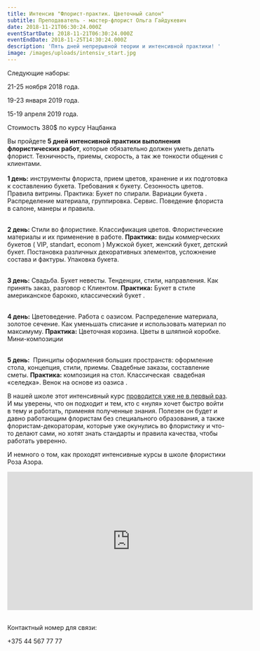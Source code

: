 ```yaml
---
title: Интенсив "Флорист-практик. Цветочный салон"
subtitle: Преподаватель - мастер-флорист Ольга Гайдукевич
date: 2018-11-21T06:30:24.000Z
eventStartDate: 2018-11-21T06:30:24.000Z
eventEndDate: 2018-11-25T14:30:24.000Z
description: 'Пять дней непрерывной теории и интенсивной практики! '
image: /images/uploads/intensiv_start.jpg
---
```

Следующие наборы:

21-25 ноября 2018 года.

19-23 января 2019 года.

15-19 апреля 2019 года.

Стоимость 380$ по курсу Нацбанка

Вы пройдете **5 дней интенсивной практики выполнения флористических работ**, которые обязательно должен уметь делать флорист. Техничность, приемы, скорость, а так же тонкости общения с клиентами. \
\
**1 день:** инструменты флориста, прием цветов, хранение и их подготовка к составлению букета. Требования к букету. Сезонность цветов. Правила витрины. Практика: Букет по спирали. Вариации букета . Распределение материала, группировка. Сервис. Поведение флориста в салоне, манеры и правила.

\
**2 день:** Стили во флористике. Классификация цветов. Флористические материалы и их применение в работе. **Практика:** виды коммерческих букетов ( VIP, standart, econom ) Мужской букет, женский букет, детский букет. Постановка различных декоративных элементов, усложнение состава и фактуры. Упаковка букета.

\
**3 день:** Свадьба. Букет невесты. Тенденции, стили, направления. Как принять заказ, разговор с Клиентом. **Практика:** Букет в стиле американское барокко, классический букет .

\
**4 день:** Цветоведение. Работа с оазисом. Распределение материала, золотое сечение. Как уменьшать списание и использовать материал по максимуму. **Практика:** Цветочная корзина. Цветы в шляпной коробке. Мини-композиции

\
**5 день:**  Принципы оформления больших пространств: оформление стола, концепция, стили, приемы. Свадебные заказы, составление сметы. **Практика:** композиция на стол. Классическая  свадебная «селедка». Венок на основе из оазиса .

В нашей школе этот интенсивный курс [проводится уже не в первый раз](http://www.beflorist.by/blog/teper-my-gotovim-nastoyashih-floristov-praktikov/). И мы уверены, что он подходит и тем, кто с «нуля» хочет быстро войти в тему и работать, применяя полученные знания. Полезен он будет и давно работающим флористам без специального образования, а также   флористам-декораторам, которые уже окунулись во флористику и что-то делают сами, но хотят знать стандарты и правила качества, чтобы работать уверенно.

И немного о том, как проходят интенсивные курсы в школе флористики Роза Азора.

<iframe width="560" height="315" src="https://www.youtube.com/embed/V4EYTF3nc0M" frameborder="0" allow="autoplay; encrypted-media" allowfullscreen></iframe>

\
Контактный номер для связи:

+375 44 567 77 77
